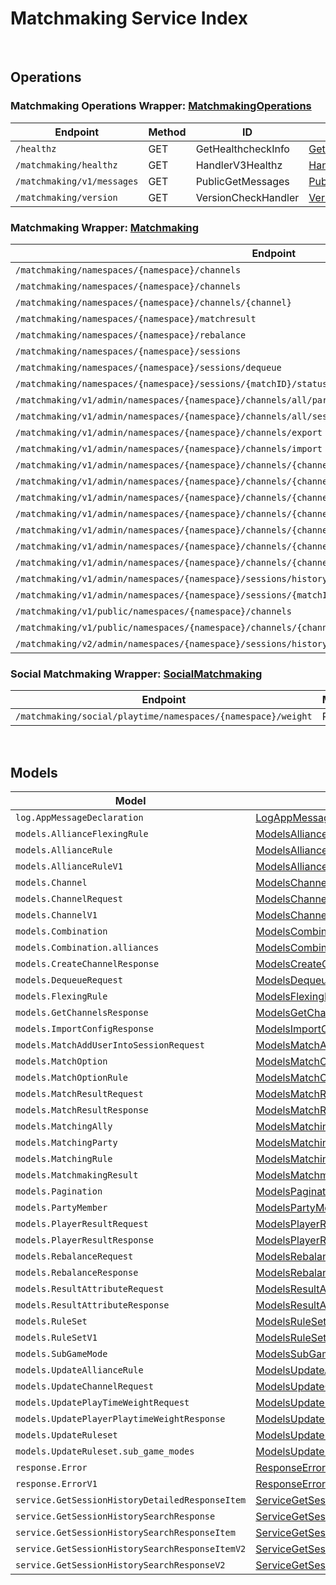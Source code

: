 # Matchmaking Service Index

&nbsp;  

## Operations

### Matchmaking Operations Wrapper:  [MatchmakingOperations](../../src/main/java/net/accelbyte/sdk/api/matchmaking/wrappers/MatchmakingOperations.java)
| Endpoint | Method | ID | Class | Example |
|---|---|---|---|---|
| `/healthz` | GET | GetHealthcheckInfo | [GetHealthcheckInfo](../../src/main/java/net/accelbyte/sdk/api/matchmaking/operations/matchmaking_operations/GetHealthcheckInfo.java) | [GetHealthcheckInfo](../../samples/cli/src/main/java/net/accelbyte/sdk/cli/api/matchmaking/matchmaking_operations/GetHealthcheckInfo.java) |
| `/matchmaking/healthz` | GET | HandlerV3Healthz | [HandlerV3Healthz](../../src/main/java/net/accelbyte/sdk/api/matchmaking/operations/matchmaking_operations/HandlerV3Healthz.java) | [HandlerV3Healthz](../../samples/cli/src/main/java/net/accelbyte/sdk/cli/api/matchmaking/matchmaking_operations/HandlerV3Healthz.java) |
| `/matchmaking/v1/messages` | GET | PublicGetMessages | [PublicGetMessages](../../src/main/java/net/accelbyte/sdk/api/matchmaking/operations/matchmaking_operations/PublicGetMessages.java) | [PublicGetMessages](../../samples/cli/src/main/java/net/accelbyte/sdk/cli/api/matchmaking/matchmaking_operations/PublicGetMessages.java) |
| `/matchmaking/version` | GET | VersionCheckHandler | [VersionCheckHandler](../../src/main/java/net/accelbyte/sdk/api/matchmaking/operations/matchmaking_operations/VersionCheckHandler.java) | [VersionCheckHandler](../../samples/cli/src/main/java/net/accelbyte/sdk/cli/api/matchmaking/matchmaking_operations/VersionCheckHandler.java) |

### Matchmaking Wrapper:  [Matchmaking](../../src/main/java/net/accelbyte/sdk/api/matchmaking/wrappers/Matchmaking.java)
| Endpoint | Method | ID | Class | Example |
|---|---|---|---|---|
| `/matchmaking/namespaces/{namespace}/channels` | GET | GetAllChannelsHandler | [GetAllChannelsHandler](../../src/main/java/net/accelbyte/sdk/api/matchmaking/operations/matchmaking/GetAllChannelsHandler.java) | [GetAllChannelsHandler](../../samples/cli/src/main/java/net/accelbyte/sdk/cli/api/matchmaking/matchmaking/GetAllChannelsHandler.java) |
| `/matchmaking/namespaces/{namespace}/channels` | POST | CreateChannelHandler | [CreateChannelHandler](../../src/main/java/net/accelbyte/sdk/api/matchmaking/operations/matchmaking/CreateChannelHandler.java) | [CreateChannelHandler](../../samples/cli/src/main/java/net/accelbyte/sdk/cli/api/matchmaking/matchmaking/CreateChannelHandler.java) |
| `/matchmaking/namespaces/{namespace}/channels/{channel}` | DELETE | DeleteChannelHandler | [DeleteChannelHandler](../../src/main/java/net/accelbyte/sdk/api/matchmaking/operations/matchmaking/DeleteChannelHandler.java) | [DeleteChannelHandler](../../samples/cli/src/main/java/net/accelbyte/sdk/cli/api/matchmaking/matchmaking/DeleteChannelHandler.java) |
| `/matchmaking/namespaces/{namespace}/matchresult` | POST | StoreMatchResults | [StoreMatchResults](../../src/main/java/net/accelbyte/sdk/api/matchmaking/operations/matchmaking/StoreMatchResults.java) | [StoreMatchResults](../../samples/cli/src/main/java/net/accelbyte/sdk/cli/api/matchmaking/matchmaking/StoreMatchResults.java) |
| `/matchmaking/namespaces/{namespace}/rebalance` | POST | Rebalance | [Rebalance](../../src/main/java/net/accelbyte/sdk/api/matchmaking/operations/matchmaking/Rebalance.java) | [Rebalance](../../samples/cli/src/main/java/net/accelbyte/sdk/cli/api/matchmaking/matchmaking/Rebalance.java) |
| `/matchmaking/namespaces/{namespace}/sessions` | POST | QueueSessionHandler | [QueueSessionHandler](../../src/main/java/net/accelbyte/sdk/api/matchmaking/operations/matchmaking/QueueSessionHandler.java) | [QueueSessionHandler](../../samples/cli/src/main/java/net/accelbyte/sdk/cli/api/matchmaking/matchmaking/QueueSessionHandler.java) |
| `/matchmaking/namespaces/{namespace}/sessions/dequeue` | POST | DequeueSessionHandler | [DequeueSessionHandler](../../src/main/java/net/accelbyte/sdk/api/matchmaking/operations/matchmaking/DequeueSessionHandler.java) | [DequeueSessionHandler](../../samples/cli/src/main/java/net/accelbyte/sdk/cli/api/matchmaking/matchmaking/DequeueSessionHandler.java) |
| `/matchmaking/namespaces/{namespace}/sessions/{matchID}/status` | GET | QuerySessionHandler | [QuerySessionHandler](../../src/main/java/net/accelbyte/sdk/api/matchmaking/operations/matchmaking/QuerySessionHandler.java) | [QuerySessionHandler](../../samples/cli/src/main/java/net/accelbyte/sdk/cli/api/matchmaking/matchmaking/QuerySessionHandler.java) |
| `/matchmaking/v1/admin/namespaces/{namespace}/channels/all/parties` | GET | GetAllPartyInAllChannel | [GetAllPartyInAllChannel](../../src/main/java/net/accelbyte/sdk/api/matchmaking/operations/matchmaking/GetAllPartyInAllChannel.java) | [GetAllPartyInAllChannel](../../samples/cli/src/main/java/net/accelbyte/sdk/cli/api/matchmaking/matchmaking/GetAllPartyInAllChannel.java) |
| `/matchmaking/v1/admin/namespaces/{namespace}/channels/all/sessions/bulk` | GET | BulkGetSessions | [BulkGetSessions](../../src/main/java/net/accelbyte/sdk/api/matchmaking/operations/matchmaking/BulkGetSessions.java) | [BulkGetSessions](../../samples/cli/src/main/java/net/accelbyte/sdk/cli/api/matchmaking/matchmaking/BulkGetSessions.java) |
| `/matchmaking/v1/admin/namespaces/{namespace}/channels/export` | GET | ExportChannels | [ExportChannels](../../src/main/java/net/accelbyte/sdk/api/matchmaking/operations/matchmaking/ExportChannels.java) | [ExportChannels](../../samples/cli/src/main/java/net/accelbyte/sdk/cli/api/matchmaking/matchmaking/ExportChannels.java) |
| `/matchmaking/v1/admin/namespaces/{namespace}/channels/import` | POST | ImportChannels | [ImportChannels](../../src/main/java/net/accelbyte/sdk/api/matchmaking/operations/matchmaking/ImportChannels.java) | [ImportChannels](../../samples/cli/src/main/java/net/accelbyte/sdk/cli/api/matchmaking/matchmaking/ImportChannels.java) |
| `/matchmaking/v1/admin/namespaces/{namespace}/channels/{channelName}` | GET | GetSingleMatchmakingChannel | [GetSingleMatchmakingChannel](../../src/main/java/net/accelbyte/sdk/api/matchmaking/operations/matchmaking/GetSingleMatchmakingChannel.java) | [GetSingleMatchmakingChannel](../../samples/cli/src/main/java/net/accelbyte/sdk/cli/api/matchmaking/matchmaking/GetSingleMatchmakingChannel.java) |
| `/matchmaking/v1/admin/namespaces/{namespace}/channels/{channelName}` | PATCH | UpdateMatchmakingChannel | [UpdateMatchmakingChannel](../../src/main/java/net/accelbyte/sdk/api/matchmaking/operations/matchmaking/UpdateMatchmakingChannel.java) | [UpdateMatchmakingChannel](../../samples/cli/src/main/java/net/accelbyte/sdk/cli/api/matchmaking/matchmaking/UpdateMatchmakingChannel.java) |
| `/matchmaking/v1/admin/namespaces/{namespace}/channels/{channelName}/parties` | GET | GetAllPartyInChannel | [GetAllPartyInChannel](../../src/main/java/net/accelbyte/sdk/api/matchmaking/operations/matchmaking/GetAllPartyInChannel.java) | [GetAllPartyInChannel](../../samples/cli/src/main/java/net/accelbyte/sdk/cli/api/matchmaking/matchmaking/GetAllPartyInChannel.java) |
| `/matchmaking/v1/admin/namespaces/{namespace}/channels/{channelName}/sessions` | GET | GetAllSessionsInChannel | [GetAllSessionsInChannel](../../src/main/java/net/accelbyte/sdk/api/matchmaking/operations/matchmaking/GetAllSessionsInChannel.java) | [GetAllSessionsInChannel](../../samples/cli/src/main/java/net/accelbyte/sdk/cli/api/matchmaking/matchmaking/GetAllSessionsInChannel.java) |
| `/matchmaking/v1/admin/namespaces/{namespace}/channels/{channelName}/sessions/{matchID}` | POST | AddUserIntoSessionInChannel | [AddUserIntoSessionInChannel](../../src/main/java/net/accelbyte/sdk/api/matchmaking/operations/matchmaking/AddUserIntoSessionInChannel.java) | [AddUserIntoSessionInChannel](../../samples/cli/src/main/java/net/accelbyte/sdk/cli/api/matchmaking/matchmaking/AddUserIntoSessionInChannel.java) |
| `/matchmaking/v1/admin/namespaces/{namespace}/channels/{channelName}/sessions/{matchID}` | DELETE | DeleteSessionInChannel | [DeleteSessionInChannel](../../src/main/java/net/accelbyte/sdk/api/matchmaking/operations/matchmaking/DeleteSessionInChannel.java) | [DeleteSessionInChannel](../../samples/cli/src/main/java/net/accelbyte/sdk/cli/api/matchmaking/matchmaking/DeleteSessionInChannel.java) |
| `/matchmaking/v1/admin/namespaces/{namespace}/channels/{channelName}/sessions/{matchID}/users/{userID}` | DELETE | DeleteUserFromSessionInChannel | [DeleteUserFromSessionInChannel](../../src/main/java/net/accelbyte/sdk/api/matchmaking/operations/matchmaking/DeleteUserFromSessionInChannel.java) | [DeleteUserFromSessionInChannel](../../samples/cli/src/main/java/net/accelbyte/sdk/cli/api/matchmaking/matchmaking/DeleteUserFromSessionInChannel.java) |
| `/matchmaking/v1/admin/namespaces/{namespace}/sessions/history/search` | GET | SearchSessions | [SearchSessions](../../src/main/java/net/accelbyte/sdk/api/matchmaking/operations/matchmaking/SearchSessions.java) | [SearchSessions](../../samples/cli/src/main/java/net/accelbyte/sdk/cli/api/matchmaking/matchmaking/SearchSessions.java) |
| `/matchmaking/v1/admin/namespaces/{namespace}/sessions/{matchID}/history/detailed` | GET | GetSessionHistoryDetailed | [GetSessionHistoryDetailed](../../src/main/java/net/accelbyte/sdk/api/matchmaking/operations/matchmaking/GetSessionHistoryDetailed.java) | [GetSessionHistoryDetailed](../../samples/cli/src/main/java/net/accelbyte/sdk/cli/api/matchmaking/matchmaking/GetSessionHistoryDetailed.java) |
| `/matchmaking/v1/public/namespaces/{namespace}/channels` | GET | PublicGetAllMatchmakingChannel | [PublicGetAllMatchmakingChannel](../../src/main/java/net/accelbyte/sdk/api/matchmaking/operations/matchmaking/PublicGetAllMatchmakingChannel.java) | [PublicGetAllMatchmakingChannel](../../samples/cli/src/main/java/net/accelbyte/sdk/cli/api/matchmaking/matchmaking/PublicGetAllMatchmakingChannel.java) |
| `/matchmaking/v1/public/namespaces/{namespace}/channels/{channelName}` | GET | PublicGetSingleMatchmakingChannel | [PublicGetSingleMatchmakingChannel](../../src/main/java/net/accelbyte/sdk/api/matchmaking/operations/matchmaking/PublicGetSingleMatchmakingChannel.java) | [PublicGetSingleMatchmakingChannel](../../samples/cli/src/main/java/net/accelbyte/sdk/cli/api/matchmaking/matchmaking/PublicGetSingleMatchmakingChannel.java) |
| `/matchmaking/v2/admin/namespaces/{namespace}/sessions/history/search` | GET | SearchSessionsV2 | [SearchSessionsV2](../../src/main/java/net/accelbyte/sdk/api/matchmaking/operations/matchmaking/SearchSessionsV2.java) | [SearchSessionsV2](../../samples/cli/src/main/java/net/accelbyte/sdk/cli/api/matchmaking/matchmaking/SearchSessionsV2.java) |

### Social Matchmaking Wrapper:  [SocialMatchmaking](../../src/main/java/net/accelbyte/sdk/api/matchmaking/wrappers/SocialMatchmaking.java)
| Endpoint | Method | ID | Class | Example |
|---|---|---|---|---|
| `/matchmaking/social/playtime/namespaces/{namespace}/weight` | PATCH | UpdatePlayTimeWeight | [UpdatePlayTimeWeight](../../src/main/java/net/accelbyte/sdk/api/matchmaking/operations/social_matchmaking/UpdatePlayTimeWeight.java) | [UpdatePlayTimeWeight](../../samples/cli/src/main/java/net/accelbyte/sdk/cli/api/matchmaking/social_matchmaking/UpdatePlayTimeWeight.java) |


&nbsp;  

## Models

| Model | Class |
|---|---|
| `log.AppMessageDeclaration` | [LogAppMessageDeclaration](../../src/main/java/net/accelbyte/sdk/api/matchmaking/models/LogAppMessageDeclaration.java) |
| `models.AllianceFlexingRule` | [ModelsAllianceFlexingRule](../../src/main/java/net/accelbyte/sdk/api/matchmaking/models/ModelsAllianceFlexingRule.java) |
| `models.AllianceRule` | [ModelsAllianceRule](../../src/main/java/net/accelbyte/sdk/api/matchmaking/models/ModelsAllianceRule.java) |
| `models.AllianceRuleV1` | [ModelsAllianceRuleV1](../../src/main/java/net/accelbyte/sdk/api/matchmaking/models/ModelsAllianceRuleV1.java) |
| `models.Channel` | [ModelsChannel](../../src/main/java/net/accelbyte/sdk/api/matchmaking/models/ModelsChannel.java) |
| `models.ChannelRequest` | [ModelsChannelRequest](../../src/main/java/net/accelbyte/sdk/api/matchmaking/models/ModelsChannelRequest.java) |
| `models.ChannelV1` | [ModelsChannelV1](../../src/main/java/net/accelbyte/sdk/api/matchmaking/models/ModelsChannelV1.java) |
| `models.Combination` | [ModelsCombination](../../src/main/java/net/accelbyte/sdk/api/matchmaking/models/ModelsCombination.java) |
| `models.Combination.alliances` | [ModelsCombinationAlliances](../../src/main/java/net/accelbyte/sdk/api/matchmaking/models/ModelsCombinationAlliances.java) |
| `models.CreateChannelResponse` | [ModelsCreateChannelResponse](../../src/main/java/net/accelbyte/sdk/api/matchmaking/models/ModelsCreateChannelResponse.java) |
| `models.DequeueRequest` | [ModelsDequeueRequest](../../src/main/java/net/accelbyte/sdk/api/matchmaking/models/ModelsDequeueRequest.java) |
| `models.FlexingRule` | [ModelsFlexingRule](../../src/main/java/net/accelbyte/sdk/api/matchmaking/models/ModelsFlexingRule.java) |
| `models.GetChannelsResponse` | [ModelsGetChannelsResponse](../../src/main/java/net/accelbyte/sdk/api/matchmaking/models/ModelsGetChannelsResponse.java) |
| `models.ImportConfigResponse` | [ModelsImportConfigResponse](../../src/main/java/net/accelbyte/sdk/api/matchmaking/models/ModelsImportConfigResponse.java) |
| `models.MatchAddUserIntoSessionRequest` | [ModelsMatchAddUserIntoSessionRequest](../../src/main/java/net/accelbyte/sdk/api/matchmaking/models/ModelsMatchAddUserIntoSessionRequest.java) |
| `models.MatchOption` | [ModelsMatchOption](../../src/main/java/net/accelbyte/sdk/api/matchmaking/models/ModelsMatchOption.java) |
| `models.MatchOptionRule` | [ModelsMatchOptionRule](../../src/main/java/net/accelbyte/sdk/api/matchmaking/models/ModelsMatchOptionRule.java) |
| `models.MatchResultRequest` | [ModelsMatchResultRequest](../../src/main/java/net/accelbyte/sdk/api/matchmaking/models/ModelsMatchResultRequest.java) |
| `models.MatchResultResponse` | [ModelsMatchResultResponse](../../src/main/java/net/accelbyte/sdk/api/matchmaking/models/ModelsMatchResultResponse.java) |
| `models.MatchingAlly` | [ModelsMatchingAlly](../../src/main/java/net/accelbyte/sdk/api/matchmaking/models/ModelsMatchingAlly.java) |
| `models.MatchingParty` | [ModelsMatchingParty](../../src/main/java/net/accelbyte/sdk/api/matchmaking/models/ModelsMatchingParty.java) |
| `models.MatchingRule` | [ModelsMatchingRule](../../src/main/java/net/accelbyte/sdk/api/matchmaking/models/ModelsMatchingRule.java) |
| `models.MatchmakingResult` | [ModelsMatchmakingResult](../../src/main/java/net/accelbyte/sdk/api/matchmaking/models/ModelsMatchmakingResult.java) |
| `models.Pagination` | [ModelsPagination](../../src/main/java/net/accelbyte/sdk/api/matchmaking/models/ModelsPagination.java) |
| `models.PartyMember` | [ModelsPartyMember](../../src/main/java/net/accelbyte/sdk/api/matchmaking/models/ModelsPartyMember.java) |
| `models.PlayerResultRequest` | [ModelsPlayerResultRequest](../../src/main/java/net/accelbyte/sdk/api/matchmaking/models/ModelsPlayerResultRequest.java) |
| `models.PlayerResultResponse` | [ModelsPlayerResultResponse](../../src/main/java/net/accelbyte/sdk/api/matchmaking/models/ModelsPlayerResultResponse.java) |
| `models.RebalanceRequest` | [ModelsRebalanceRequest](../../src/main/java/net/accelbyte/sdk/api/matchmaking/models/ModelsRebalanceRequest.java) |
| `models.RebalanceResponse` | [ModelsRebalanceResponse](../../src/main/java/net/accelbyte/sdk/api/matchmaking/models/ModelsRebalanceResponse.java) |
| `models.ResultAttributeRequest` | [ModelsResultAttributeRequest](../../src/main/java/net/accelbyte/sdk/api/matchmaking/models/ModelsResultAttributeRequest.java) |
| `models.ResultAttributeResponse` | [ModelsResultAttributeResponse](../../src/main/java/net/accelbyte/sdk/api/matchmaking/models/ModelsResultAttributeResponse.java) |
| `models.RuleSet` | [ModelsRuleSet](../../src/main/java/net/accelbyte/sdk/api/matchmaking/models/ModelsRuleSet.java) |
| `models.RuleSetV1` | [ModelsRuleSetV1](../../src/main/java/net/accelbyte/sdk/api/matchmaking/models/ModelsRuleSetV1.java) |
| `models.SubGameMode` | [ModelsSubGameMode](../../src/main/java/net/accelbyte/sdk/api/matchmaking/models/ModelsSubGameMode.java) |
| `models.UpdateAllianceRule` | [ModelsUpdateAllianceRule](../../src/main/java/net/accelbyte/sdk/api/matchmaking/models/ModelsUpdateAllianceRule.java) |
| `models.UpdateChannelRequest` | [ModelsUpdateChannelRequest](../../src/main/java/net/accelbyte/sdk/api/matchmaking/models/ModelsUpdateChannelRequest.java) |
| `models.UpdatePlayTimeWeightRequest` | [ModelsUpdatePlayTimeWeightRequest](../../src/main/java/net/accelbyte/sdk/api/matchmaking/models/ModelsUpdatePlayTimeWeightRequest.java) |
| `models.UpdatePlayerPlaytimeWeightResponse` | [ModelsUpdatePlayerPlaytimeWeightResponse](../../src/main/java/net/accelbyte/sdk/api/matchmaking/models/ModelsUpdatePlayerPlaytimeWeightResponse.java) |
| `models.UpdateRuleset` | [ModelsUpdateRuleset](../../src/main/java/net/accelbyte/sdk/api/matchmaking/models/ModelsUpdateRuleset.java) |
| `models.UpdateRuleset.sub_game_modes` | [ModelsUpdateRulesetSubGameModes](../../src/main/java/net/accelbyte/sdk/api/matchmaking/models/ModelsUpdateRulesetSubGameModes.java) |
| `response.Error` | [ResponseError](../../src/main/java/net/accelbyte/sdk/api/matchmaking/models/ResponseError.java) |
| `response.ErrorV1` | [ResponseErrorV1](../../src/main/java/net/accelbyte/sdk/api/matchmaking/models/ResponseErrorV1.java) |
| `service.GetSessionHistoryDetailedResponseItem` | [ServiceGetSessionHistoryDetailedResponseItem](../../src/main/java/net/accelbyte/sdk/api/matchmaking/models/ServiceGetSessionHistoryDetailedResponseItem.java) |
| `service.GetSessionHistorySearchResponse` | [ServiceGetSessionHistorySearchResponse](../../src/main/java/net/accelbyte/sdk/api/matchmaking/models/ServiceGetSessionHistorySearchResponse.java) |
| `service.GetSessionHistorySearchResponseItem` | [ServiceGetSessionHistorySearchResponseItem](../../src/main/java/net/accelbyte/sdk/api/matchmaking/models/ServiceGetSessionHistorySearchResponseItem.java) |
| `service.GetSessionHistorySearchResponseItemV2` | [ServiceGetSessionHistorySearchResponseItemV2](../../src/main/java/net/accelbyte/sdk/api/matchmaking/models/ServiceGetSessionHistorySearchResponseItemV2.java) |
| `service.GetSessionHistorySearchResponseV2` | [ServiceGetSessionHistorySearchResponseV2](../../src/main/java/net/accelbyte/sdk/api/matchmaking/models/ServiceGetSessionHistorySearchResponseV2.java) |
